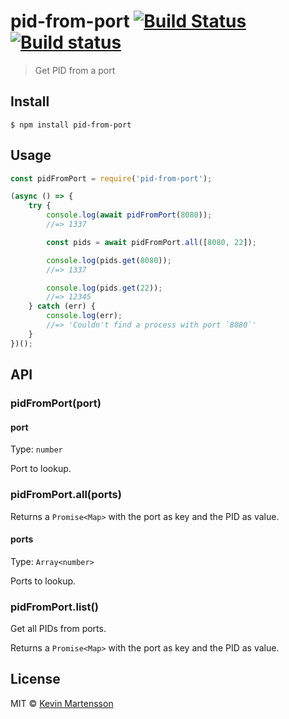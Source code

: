 # pid-from-port [![Build Status](https://travis-ci.org/easilyBaffled/pid-from-port.svg?branch=master)](https://travis-ci.org/easilyBaffled/pid-from-port) [![Build status](https://ci.appveyor.com/api/projects/status/8mh3i140nq32c7vw/branch/master?svg=true)](https://ci.appveyor.com/project/easilyBaffled/pid-from-port/branch/master)

> Get PID from a port


## Install

```
$ npm install pid-from-port
```


## Usage

```js
const pidFromPort = require('pid-from-port');

(async () => {
	try {
		console.log(await pidFromPort(8080));
		//=> 1337

		const pids = await pidFromPort.all([8080, 22]);

		console.log(pids.get(8080));
		//=> 1337

		console.log(pids.get(22));
		//=> 12345
	} catch (err) {
		console.log(err);
		//=> 'Couldn't find a process with port `8080`'
	}
})();
```


## API

### pidFromPort(port)

#### port

Type: `number`

Port to lookup.

### pidFromPort.all(ports)

Returns a `Promise<Map>` with the port as key and the PID as value.

#### ports

Type: `Array<number>`

Ports to lookup.

### pidFromPort.list()

Get all PIDs from ports.

Returns a `Promise<Map>` with the port as key and the PID as value.


## License

MIT © [Kevin Martensson](https://github.com/kevva)
